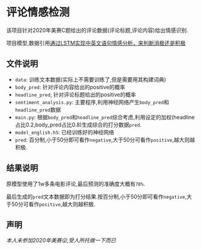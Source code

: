 # 评论情感检测

该项目针对2020年美赛C题给出的评论数据(评论标题,评论内容)给出情感识别.

项目模型,数据引用[通过LSTM实现中英文语句情感分析，来判断消极还是积极](https://github.com/Elliottssu/lstm-sentiment-analysis)

## 文件说明

- `data`: 训练文本数据(实际上不需要训练了,但是需要用其构建词典)
- `body_pred`: 针对评论内容给出的positive的概率
- `headline_pred`; 针对评论标题给出的positive的概率
- `sentiment_analysis.py`: 主要程序,利用神经网络产生`body_pred`和`headline_pred`数据
- `main.py`: 根据`body_pred`和`headline_pred`综合考虑,利用设定的加权(headline占比0.2,body_pred占比0.8)生成综合的打分数据`pred`.
- `model_english.h5`: 已经训练好的神经网络
- `pred`: 百分制,小于50分即可看作`negative`,大于50分可看作`positive`,越大则越积极.

## 结果说明

原模型使用了1w多条电影评论,最后预测的准确度大概有`78%`.

最后生成的`pred`文本数据即为打分结果.按百分制,小于50分即可看作`negative`,大于50分可看作`positive`,越大则越积极.

## 声明

*本人未参加2020年美赛😛,受人所托做一下而已*